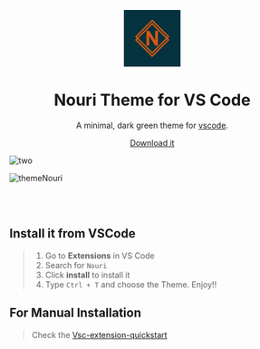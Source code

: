 <p align="center">
  <img alt="Nouri Logo" src="https://raw.githubusercontent.com/AimeneNouri/vscode-theme/master/nouri/logo.png?token=ALRV67IDKHJBGEWWS2XFMTC6RINQQ" width="100" />
</p>

<h1 align="center">
  Nouri Theme for VS Code
</h1>

<p align="center">
  A minimal, dark green theme for <a href="https://code.visualstudio.com/">vscode</a>.
</p>

<p align="center">
  <a href="https://marketplace.visualstudio.com/items?itemName=AimeneNouri.nouri">
    Download it
  </a>
</p>

![two](https://user-images.githubusercontent.com/48455549/77856945-912ea900-71f2-11ea-818d-ab504be35dd5.PNG)


![themeNouri](https://user-images.githubusercontent.com/48455549/77856862-f6ce6580-71f1-11ea-9ee6-0a99b6ade929.PNG)

<br><br>


## Install it from VSCode
> 1. Go to **Extensions** in VS Code
> 2. Search for `Nouri`
> 3. Click **install** to install it
> 4. Type `Ctrl + T` and choose the Theme. Enjoy!!

## For Manual Installation 
> Check the <a href="https://github.com/AimeneNouri/vscode-theme/blob/master/nouri/vsc-extension-quickstart.md">Vsc-extension-quickstart</a>

